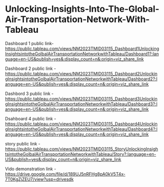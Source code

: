 # Unlocking-Insights-Into-The-Global-Air-Transportation-Network-With-Tableau

Dashboard 1 public link- https://public.tableau.com/views/NM2023TMID03115_Dashboard1UnlockingInsightsintotheGolbalAirTransportationNetworkwithTableau/Dashboard1?:language=en-US&publish=yes&:display_count=n&:origin=viz_share_link

Dashboard 2 public link -https://public.tableau.com/views/NM2023TMID03115_Dashboard2UnlockingInsightsintotheGolbalAirTransportationNetworkwithTableau/Dashboard2?:language=en-US&publish=yes&:display_count=n&:origin=viz_share_link

Dashbord 3 public link - https://public.tableau.com/views/NM2023TMID03115_Dashboard3UnlockingInsightsintotheGolbalAirTransportationNetworkwithTableau/Dashboard3?:language=en-US&publish=yes&:display_count=n&:origin=viz_share_link

Dsahboard 4 public link - https://public.tableau.com/views/NM2023TMID03115_Dashboard4UnlockingInsightsintotheGolbalAirTransportationNetworkwithTableau/Dashboard4?:language=en-US&publish=yes&:display_count=n&:origin=viz_share_link

story public link - https://public.tableau.com/views/NM2023TMID03115_StoryUnlockingInsightsintotheGolbalAirTransportationNetworkwithTableau/Story?:language=en-US&publish=yes&:display_count=n&:origin=viz_share_link

Vido demonstration link - https://drive.google.com/file/d/189UJ5nRFHg8pA0kV5T4x-7T0KgZjZEU7/view?usp=drivesdk
